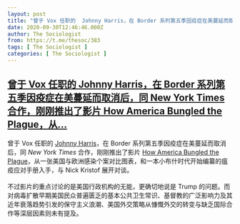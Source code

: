 ```yaml
---
layout: post
title: "曾于 Vox 任职的  Johnny Harris，在 Border 系列第五季因疫症在美蔓延而取消后，同 New York Times 合作，刚刚推出了影片 How America Bungled the Plague，从"
date: 2020-09-30T12:46:46.000Z
author: The Sociologist
from: https://t.me/thesoc/383
tags: [ The Sociologist ]
categories: [ The Sociologist ]
---
```

<!--1601470006000-->
[曾于 Vox 任职的  Johnny Harris，在 Border 系列第五季因疫症在美蔓延而取消后，同 New York Times 合作，刚刚推出了影片 How America Bungled the Plague，从...](https://t.me/thesoc/383)
------

<div>
<p>曾于 Vox 任职的  <a href="https://t.me/thesoc/122" target="_blank" rel="noopener" onclick="return confirm('Open this link?\n\n'+this.href);">Johnny Harris</a>，在 Border 系列第五季因疫症在美蔓延而取消后，同 <i>New York Times</i> 合作，刚刚推出了影片 <a href="https://youtu.be/GBGShUmEAFA" target="_blank" rel="noopener" onclick="return confirm('Open this link?\n\n'+this.href);">How America Bungled the Plague</a>，从一张美国与欧洲感染个案对比图表，和一本小布什时代开始编纂的瘟疫应对手册入手，与 Nick Kristof 展开对谈。<br><br>不过影片的重点讨论的是美国行政机构的无能，更确切地说是 Trump 的问题。而对病毒扩散早期美国民众普遍匮乏的基本公共卫生常识、基督教的广泛影响力及其近年衰落趋势引发的保守主义浪潮、美国外交策略从慷慨外交的转变与缺乏国际合作等深层因素则未有提及。</p>
</div>
